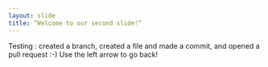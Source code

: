 ```yaml
---
layout: slide
title: “Welcome to our second slide!”
---
```

Testing : created a branch, created a file and made a commit, and opened a pull request :-) 
Use the left arrow to go back!
